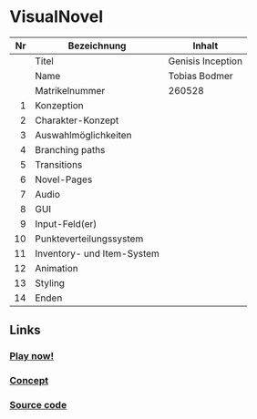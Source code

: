 # VisualNovel
| Nr | Bezeichnung                      | Inhalt |
|---:|----------------------------------|------|
|    | Titel                            | Genisis Inception |
|    | Name                             | Tobias Bodmer |
|    | Matrikelnummer                   | 260528 |
|  1 | Konzeption                       |  |
|  2 | Charakter-Konzept                |  |  
|  3 | Auswahlmöglichkeiten             |  |
|  4 | Branching paths                  |  |
|  5 | Transitions                      |  |
|  6 | Novel-Pages                      |  |
|  7 | Audio                            |  |
|  8 | GUI                              |  |
|  9 | Input-Feld(er)                   |  |
|  10 | Punkteverteilungssystem         |  |
|  11 | Inventory- und Item-System      |  |
| 12 | Animation                        |  |
| 13 | Styling                          |  |
| 14 | Enden                            |                                                                             

## Links
### [Play now!](https://tobias-bodmer.github.io/VisualNovel/Endabgabe/)

### [Concept]()

### [Source code]()
